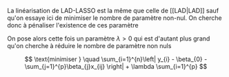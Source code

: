 La linéarisation de LAD-LASSO est la même que celle de [[LAD|LAD]] sauf qu'on essaye ici de minimiser le nombre de paramètre non-nul. On cherche donc à pénaliser l'existence de ces paramètre

On pose alors cette fois un paramètre $\lambda > 0$ qui est d'autant plus grand qu'on cherche à réduire le nombre de paramètre non nuls

$$
\text{minimiser } \quad \sum_{i=1}^{n}\left| y_{i} - \beta_{0} - \sum_{j=1}^{p}\beta_{j}x_{ij}  \right| + \lambda \sum_{i=1}^{p} 
$$